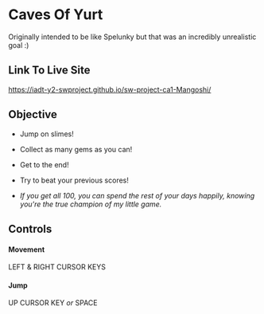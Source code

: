 # Caves Of Yurt 

Originally intended to be like Spelunky but that was an incredibly unrealistic goal :)

## Link To Live Site
https://iadt-y2-swproject.github.io/sw-project-ca1-Mangoshi/

## Objective
* Jump on slimes!
* Collect as many gems as you can! 
* Get to the end!
* Try to beat your previous scores!

* *If you get all 100, you can spend the rest of your days happily, knowing you're the true champion of my little game.*

## Controls
#### Movement
LEFT & RIGHT CURSOR KEYS

#### Jump
UP CURSOR KEY *or* SPACE
